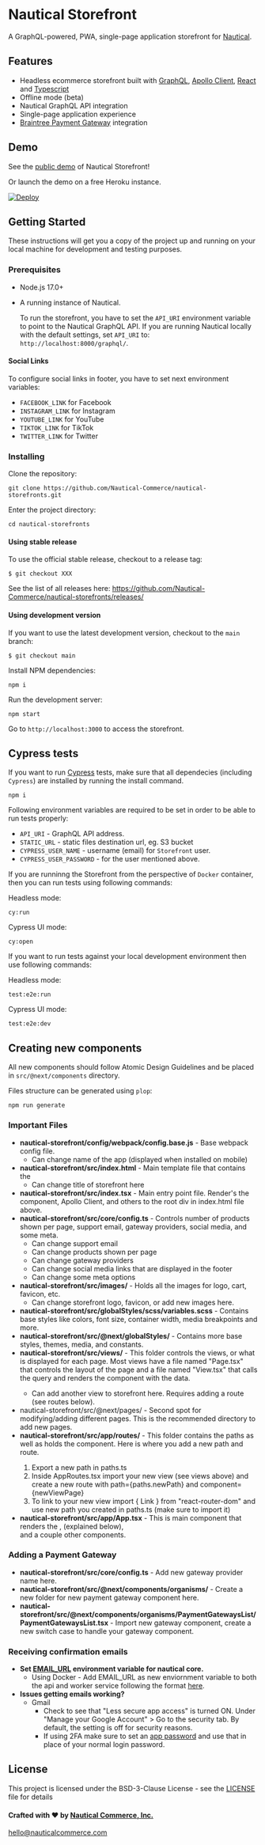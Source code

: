 # Nautical Storefront

A GraphQL-powered, PWA, single-page application storefront for [Nautical](https://github.com/Nautical-Commerce/nautical-clients/).

## Features

- Headless ecommerce storefront built with [GraphQL](https://graphql.org/), [Apollo Client](https://www.apollographql.com/client), [React](https://reactjs.org/) and [Typescript](https://www.typescriptlang.org/)
- Offline mode (beta)
- Nautical GraphQL API integration
- Single-page application experience
- [Braintree Payment Gateway](https://www.braintreepayments.com/) integration

## Demo

See the [public demo](http://demo.nauticalcommerce.com) of Nautical Storefront!

Or launch the demo on a free Heroku instance.

[![Deploy](https://www.herokucdn.com/deploy/button.svg)](https://heroku.com/deploy)

## Getting Started

These instructions will get you a copy of the project up and running on your local machine for development and testing purposes.

### Prerequisites

- Node.js 17.0+
- A running instance of Nautical.


  To run the storefront, you have to set the `API_URI` environment variable to point to the Nautical GraphQL API. If you are running Nautical locally with the default settings, set `API_URI` to: `http://localhost:8000/graphql/`.

#### Social Links
To configure social links in footer, you have to set next environment variables:
- `FACEBOOK_LINK` for Facebook
- `INSTAGRAM_LINK` for Instagram
- `YOUTUBE_LINK` for YouTube
- `TIKTOK_LINK` for TikTok
- `TWITTER_LINK` for Twitter

### Installing

Clone the repository:

```
git clone https://github.com/Nautical-Commerce/nautical-storefronts.git
```

Enter the project directory:

```
cd nautical-storefronts
```

#### Using stable release

To use the official stable release, checkout to a release tag:

```
$ git checkout XXX
```

See the list of all releases here: https://github.com/Nautical-Commerce/nautical-storefronts/releases/

#### Using development version

If you want to use the latest development version, checkout to the `main` branch:

```
$ git checkout main
```

Install NPM dependencies:

```
npm i
```

Run the development server:

```
npm start
```

Go to `http://localhost:3000` to access the storefront.

## Cypress tests

If you want to run [Cypress](https://www.cypress.io/) tests, make sure that all dependecies (including `Cypress`) are installed by running the install command.

```
npm i
```

Following environment variables are required to be set in order to be able to run tests properly:

- `API_URI` - GraphQL API address.
- `STATIC_URL` - static files destination url, eg. S3 bucket
- `CYPRESS_USER_NAME` - username (email) for `Storefront` user.
- `CYPRESS_USER_PASSWORD` - for the user mentioned above.

If you are runninng the Storefront from the perspective of `Docker` container, then you can run tests using following commands:

Headless mode:

```
cy:run
```

Cypress UI mode:

```
cy:open
```

If you want to run tests against your local development environment then use following commands:

Headless mode:

```
test:e2e:run
```

Cypress UI mode:

```
test:e2e:dev
```

## Creating new components

All new components should follow Atomic Design Guidelines and be placed in `src/@next/components` directory.

Files structure can be generated using `plop`:

```
npm run generate
```

### Important Files

- **nautical-storefront/config/webpack/config.base.js** - Base webpack config file.
  - Can change name of the app (displayed when installed on mobile)
- **nautical-storefront/src/index.html** - Main template file that contains the <div id="root"></div>
  - Can change title of storefront here
- **nautical-storefront/src/index.tsx** - Main entry point file. Render's the <App /> component, Apollo Client, and others to the root div in index.html file above.
- **nautical-storefront/src/core/config.ts** - Controls number of products shown per page, support email, gateway providers, social media, and some meta.
  - Can change support email
  - Can change products shown per page
  - Can change gateway providers
  - Can change social media links that are displayed in the footer
  - Can change some meta options
- **nautical-storefront/src/images/** - Holds all the images for logo, cart, favicon, etc.
  - Can change storefront logo, favicon, or add new images here.
- **nautical-storefront/src/globalStyles/scss/variables.scss** - Contains base styles like colors, font size, container width, media breakpoints and more.
- **nautical-storefront/src/@next/globalStyles/** - Contains more base styles, themes, media, and constants.
- **nautical-storefront/src/views/** - This folder controls the views, or what is displayed for each page. Most views have a file named "Page.tsx" that controls the layout of the page and a file named "View.tsx" that calls the query and renders the <Page /> component with the data.
  - Can add another view to storefront here. Requires adding a route (see routes below).
- nautical-storefront/src/@next/pages/ - Second spot for modifying/adding different pages. This is the recommended directory to add new pages.
- **nautical-storefront/src/app/routes/** - This folder contains the paths as well as holds the <Routes /> component. Here is where you add a new path and route.
  1.  Export a new path in paths.ts
  2.  Inside AppRoutes.tsx import your new view (see views above) and create a new route with path={paths.newPath} and component={newViewPage}
  3.  To link to your new view import { Link } from "react-router-dom" and use new path you created in paths.ts (make sure to import it)
- **nautical-storefront/src/app/App.tsx** - This is main <App /> component that renders the <MainMenu />, <Routes /> (explained below), <Footer /> and a couple other components.

### Adding a Payment Gateway

- **nautical-storefront/src/core/config.ts** - Add new gateway provider name here.
- **nautical-storefront/src/@next/components/organisms/** - Create a new folder for new payment gateway component here.
- **nautical-storefront/src/@next/components/organisms/PaymentGatewaysList/PaymentGatewaysList.tsx** - Import new gateway component, create a new switch case to handle your gateway component.

### Receiving confirmation emails

- **Set [EMAIL_URL](https://docs.nautical.io/docs/developer/running-nautical/configuration#setting-environment-variables) environment variable for nautical core.**
  - Using Docker - Add EMAIL_URL as new enviornment variable to both the api and worker service following the format [here](https://docs.nautical.io/docs/developer/running-nautical/configuration#email_url).
- **Issues getting emails working?**
  - Gmail
    - Check to see that "Less secure app access" is turned ON. Under "Manage your Google Account" > Go to the security tab. By default, the setting is off for security reasons.
    - If using 2FA make sure to set an [app password](https://support.google.com/accounts/answer/185833?p=InvalidSecondFactor&visit_id=637355441414497566-1310044707&rd=1) and use that in place of your normal login password.

## License

This project is licensed under the BSD-3-Clause License - see the [LICENSE](https://github.com/Nautical-Commerce/nautical-clients/blob/master/LICENSE) file for details

#### Crafted with ❤️ by [Nautical Commerce, Inc.](http://nauticalcommerce.app)

hello@nauticalcommerce.com
